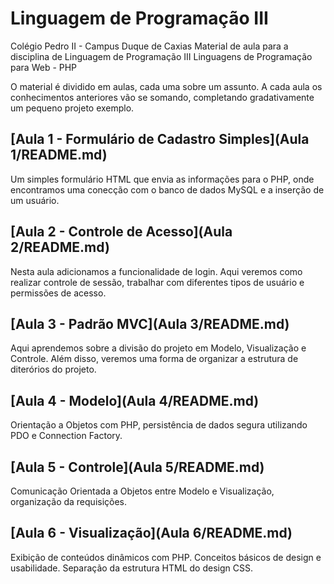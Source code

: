# Linguagem de Programação III

Colégio Pedro II - Campus Duque de Caxias
Material de aula para a disciplina de Linguagem de Programação III
Linguagens de Programação para Web - PHP

O material é dividido em aulas, cada uma sobre um assunto. A cada aula os conhecimentos anteriores vão se somando, completando gradativamente um pequeno projeto exemplo.

## [Aula 1 - Formulário de Cadastro Simples](Aula 1/README.md)

Um simples formulário HTML que envia as informações para o PHP, onde encontramos uma conecção com o banco de dados MySQL e a inserção de um usuário.

## [Aula 2 - Controle de Acesso](Aula 2/README.md)

Nesta aula adicionamos a funcionalidade de login. Aqui veremos como realizar controle de sessão, trabalhar com diferentes tipos de usuário e permissões de acesso.

## [Aula 3 - Padrão MVC](Aula 3/README.md)

Aqui aprendemos sobre a divisão do projeto em Modelo, Visualização e Controle. Além disso, veremos uma forma de organizar a estrutura de diterórios do projeto.

## [Aula 4 - Modelo](Aula 4/README.md)

Orientação a Objetos com PHP, persistência de dados segura utilizando PDO e Connection Factory.

## [Aula 5 - Controle](Aula 5/README.md)

Comunicação Orientada a Objetos entre Modelo e Visualização, organização da requisições.

## [Aula 6 - Visualização](Aula 6/README.md)

Exibição de conteúdos dinâmicos com PHP. Conceitos básicos de design e usabilidade. Separação da estrutura HTML do design CSS.
